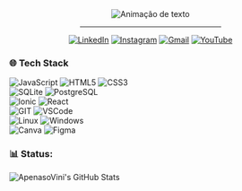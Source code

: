 <div align="center">
<img alt="Animação de texto" src="https://readme-typing-svg.demolab.com/?lines=Olá,%20meu%20nome%20é%20Vinícius!%20✌🏾;Bem%20Vindo!%20😉&font=Noto%20Sans&center=true&width=600&height=45&color=FFFFFF&vCenter=true&pause=1000&size=30">
  <hr width="50%">
  
[![LinkedIn](https://img.shields.io/badge/LinkedIn-0D1117?style=for-the-badge&logo=linkedin&logoColor=0077B5)](https://www.linkedin.com/in/apenasovini/)
[![Instagram](https://img.shields.io/badge/Instagram-0D1117?style=for-the-badge&logo=instagram&logoColor=E4405F)](https://www.instagram.com/sf.vini/)
[![Gmail](https://img.shields.io/badge/Gmail-0D1117?style=for-the-badge&logo=gmail&logoColor=D14836)](mailto:viniciusicmsc@gmail.com)
[![YouTube](https://img.shields.io/badge/YouTube-0D1117?style=for-the-badge&logo=youtube&logoColor=FF0000)](https://www.youtube.com/@ApenasoVini)
</div>

<h3>🌐 Tech Stack</h3>

![JavaScript](https://img.shields.io/badge/javascript-0D1117?style=for-the-badge&logo=javascript&logoColor=%23F7DF1E)
![HTML5](https://img.shields.io/badge/html5-0D1117?style=for-the-badge&logo=html5&logoColor=E34F26)
![CSS3](https://img.shields.io/badge/css3-0D1117?style=for-the-badge&logo=css3&logoColor=1572B6)
 <br>
![SQLite](https://img.shields.io/badge/sqlite-0D1117?style=for-the-badge&logo=sqlite&logoColor=1E86CB)
![PostgreSQL](https://img.shields.io/badge/postgresql-0D1117?style=for-the-badge&logo=postgresql&logoColor=8EA7F5)
   <br>
![Ionic](https://img.shields.io/badge/Ionic-0D1117?style=for-the-badge&logo=ionic&logoColor=FFFFFF)
![React](https://img.shields.io/badge/react-0D1117?style=for-the-badge&logo=react&logoColor=22A3DF) 
   <br>
![GIT](https://img.shields.io/badge/Git-0D1117?style=for-the-badge&logo=git&logoColor=FC8231)
![VSCode](https://img.shields.io/badge/VSCode-0D1117?style=for-the-badge&logo=visual%20studio%20code&logoColor=0078D4)
   <br>
![Linux](https://img.shields.io/badge/Linux-0D1117?style=for-the-badge&logo=linux&logoColor=FFFFFF)
![Windows](https://img.shields.io/badge/Windows-0D1117?style=for-the-badge&logo=windows&logoColor=40B3FF)
   <br>
![Canva](https://img.shields.io/badge/Canva-0D1117?style=for-the-badge&logo=Canva&logoColor=%2300C4CC)
![Figma](https://img.shields.io/badge/figma-0D1117?style=for-the-badge&logo=figma&logoColor=%23F24E1E)
  
 <h3> 📊 Status:</h3> 
     <img align="justify" src="https://github-readme-stats.vercel.app/api?username=ApenasoVini&show_icons=true&line_height=27&title_color=FFFFFF&icon_color=bf91f3&text_color=FFFFFF&bg_color=0D1117" alt="ApenasoVini's GitHub Stats" />
